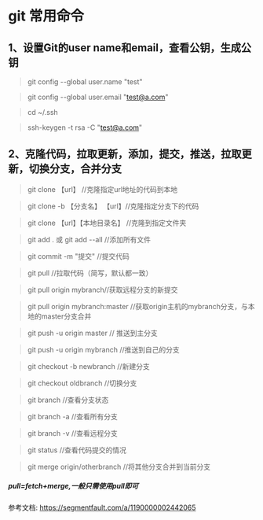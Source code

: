 
# git 常用命令
##  1、设置Git的user name和email，查看公钥，生成公钥

> git config --global user.name "test"

> git config --global user.email "test@a.com"

> cd ~/.ssh

> ssh-keygen -t rsa -C "test@a.com"


##  2、克隆代码，拉取更新，添加，提交，推送，拉取更新，切换分支，合并分支

> git clone 【url】 //克隆指定url地址的代码到本地

> git clone -b 【分支名】 【url】//克隆指定分支下的代码

> git clone 【url】【本地目录名】 //克隆到指定文件夹

> git add . 或 git add --all  //添加所有文件

> git commit -m "提交" //提交代码

> git pull //拉取代码（简写，默认都一致）

> git pull origin mybranch//获取远程分支的新提交

> git pull origin mybranch:master //获取origin主机的mybranch分支，与本地的master分支合并

> git push -u origin master // 推送到主分支

> git push -u origin mybranch //推送到自己的分支

> git checkout -b newbranch //新建分支

> git checkout oldbranch //切换分支

> git branch //查看分支状态

> git branch -a //查看所有分支

> git branch -v //查看远程分支

> git status //查看代码提交的情况

> git merge origin/otherbranch //将其他分支合并到当前分支

##### pull=fetch+merge,一般只需使用pull即可

参考文档: https://segmentfault.com/a/1190000002442065